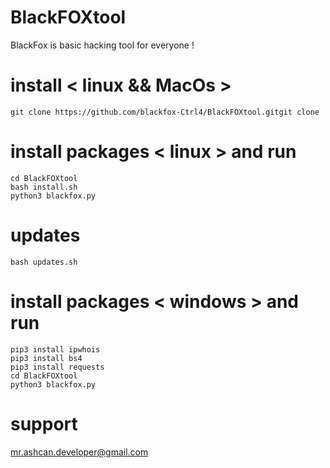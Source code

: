 # BlackFOXtool
BlackFox is basic hacking tool for everyone !

# install < linux && MacOs >
```
git clone https://github.com/blackfox-Ctrl4/BlackFOXtool.gitgit clone 
```
# install packages < linux > and run
```
cd BlackFOXtool
bash install.sh
python3 blackfox.py
```
# updates
```
bash updates.sh
```
# install packages < windows > and run
```
pip3 install ipwhois
pip3 install bs4
pip3 install requests
cd BlackFOXtool
python3 blackfox.py
```
# support
mr.ashcan.developer@gmail.com
